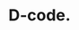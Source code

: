 ---
layout: project
title: D-code.
deliverables: Creative Direction & Branding, Prints & Digital Design, Signage & Wayfinding, Illustrations.
description: I had the pleasure of developing a creative concept and overall artwork for this amazing large scale event dealing directly with clients and suppliers. I've also created illustrations representing fun characters as part of the visual identity to keep young coders smiling when they get tired. The event was a huge success and we all had a lot of fun!
about: D-code Bootcamp is a 3-day intensive coding bootcamp facilitated by experts from Silicon Valley, USA to teach young people coding and show some tricks in this amazing science! The youth had the chance to compete for a full scholarship to attend a basecamp at Silicon Valley, USA.
images: dcode_
---